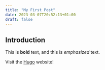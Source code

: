 ```yaml
---
title: "My First Post"
date: 2023-03-07T20:52:13+01:00
draft: false
---
```


## Introduction

This is **bold** text, and this is *emphasized* text.

Visit the [Hugo](https://gohugo.io) website!
